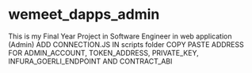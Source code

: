 # wemeet_dapps_admin
This is my Final Year Project in Software Engineer in web application (Admin)
ADD CONNECTION.JS IN scripts folder
COPY PASTE ADDRESS FOR ADMIN_ACCOUNT, TOKEN_ADDRESS, PRIVATE_KEY, INFURA_GOERLI_ENDPOINT AND CONTRACT_ABI
